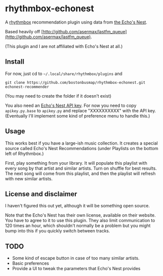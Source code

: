 rhythmbox-echonest
==================

A [rhythmbox](http://projects.gnome.org/rhythmbox/) recommendation plugin using data from [the Echo's Nest](http://echonest.com).

Based heavily off [http://github.com/asermax/lastfm_queue](http://github.com/asermax/lastfm_queue).

(This plugin and I are not affiliated with Echo's Nest at all.)

Install
-------

For now, just cd to `~/.local/share/rhythmbox/plugins` and

    git clone https://github.com/bostonbusmap/rhythmbox-echonest.git echonest-recommender

(You may need to create the folder if it doesn't exist)

You also need an [Echo's Nest API key](http://developer.echonest.com). For now you need to copy `apikey.py.base` to `apikey.py` and replace "XXXXXXXXXX" with the API key. (Eventually I'll implement some kind of preference menu to handle this.)

Usage
-----

This works best if you have a large-ish music collection. It creates a special source called Echo's Nest Recommendations (under Playlists on the bottom left of Rhythmbox.)

First, play something from your library. It will populate this playlist with every song by that artist and similar artists. Turn on shuffle for best results. The next song will come from this playlist, and then the playlist will refresh with new similar artists.


License and disclaimer
----------------------

I haven't figured this out yet, although it will be something open source.

Note that the Echo's Nest has their own license, available on their website. You have to agree to it to use this plugin. They also limit communication to 120 times an hour, which shouldn't normally be a problem but you might bump into this if you quickly switch between tracks.


TODO
----

- Some kind of escape button in case of too many similar artists.
- Basic preferences
- Provide a UI to tweak the parameters that Echo's Nest provides
